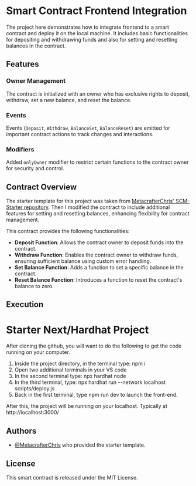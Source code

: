 # Smart Contract Frontend Integration

The project here demonstrates how to integrate frontend to a smart contract and deploy it on the local machine. It includes basic functionalities for depositing and withdrawing funds and also for setting and resetting balances in the contract.

## Features

### Owner Management

The contract is initialized with an owner who has exclusive rights to deposit, withdraw, set a new balance, and reset the balance.

### Events

Events (`Deposit`, `Withdraw`, `BalanceSet`, `BalanceReset`) are emitted for important contract actions to track changes and interactions.

### Modifiers

Added `onlyOwner` modifier to restrict certain functions to the contract owner for security and control.

## Contract Overview

The starter template for this project was taken from [MetacrafterChris' SCM-Starter repository](https://github.com/MetacrafterChris/SCM-Starter.git). Then I modified the contract to include additional features for setting and resetting balances, enhancing flexibility for contract management.

This contract provides the following functionalities:

- **Deposit Function**: Allows the contract owner to deposit funds into the contract.
- **Withdraw Function**: Enables the contract owner to withdraw funds, ensuring sufficient balance using custom error handling.
- **Set Balance Function**: Adds a function to set a specific balance in the contract.
- **Reset Balance Function**: Introduces a function to reset the contract's balance to zero.

## Execution
# Starter Next/Hardhat Project

After cloning the github, you will want to do the following to get the code running on your computer.

1. Inside the project directory, in the terminal type: npm i
2. Open two additional terminals in your VS code
3. In the second terminal type: npx hardhat node
4. In the third terminal, type: npx hardhat run --network localhost scripts/deploy.js
5. Back in the first terminal, type npm run dev to launch the front-end.

After this, the project will be running on your localhost. 
Typically at http://localhost:3000/

## Authors

- [@MetacrafterChris](https://github.com/metacrafterchris) who provided the starter template.

## License

This smart contract is released under the MIT License.
